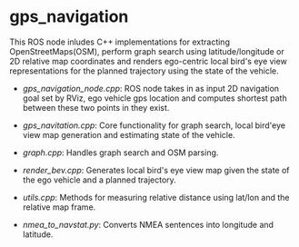 # gps_navigation
This ROS node inludes C++ implementations for extracting OpenStreetMaps(OSM), perform graph search using latitude/longitude or 2D relative map coordinates and renders ego-centric local bird's eye view representations for the planned trajectory using the state of the vehicle.

  * *gps_navigation_node.cpp*: ROS node takes in as input 2D navigation goal set by RViz, ego vehicle gps location and computes shortest path between these two points in they exist.
  * *gps_navitation.cpp*: Core functionality for graph search, local bird'eye view map generation and estimating state of the vehicle.
  
  * *graph.cpp*: Handles graph search and OSM parsing.
  
  * *render_bev.cpp*: Generates local bird's eye view map given the state of the ego vehicle and a planned trajectory.
  
  * *utils.cpp*: Methods for measuring relative distance using lat/lon and the relative map frame.
  * *nmea_to_navstat.py*: Converts NMEA sentences into longitude and latitude.
